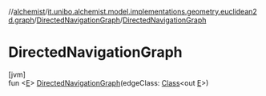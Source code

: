 //[alchemist](../../../index.md)/[it.unibo.alchemist.model.implementations.geometry.euclidean2d.graph](../index.md)/[DirectedNavigationGraph](index.md)/[DirectedNavigationGraph](-directed-navigation-graph.md)

# DirectedNavigationGraph

[jvm]\
fun <[E](index.md)> [DirectedNavigationGraph](-directed-navigation-graph.md)(edgeClass: [Class](https://docs.oracle.com/javase/8/docs/api/java/lang/Class.html)<out [E](index.md)>)
